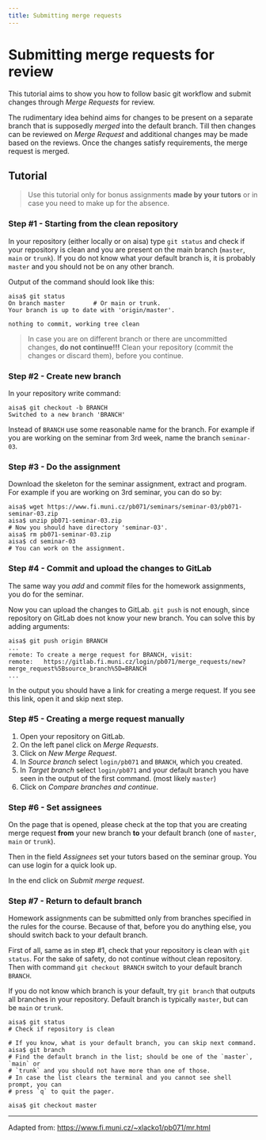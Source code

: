 ```yaml
---
title: Submitting merge requests
---
```


# Submitting merge requests for review

This tutorial aims to show you how to follow basic git workflow and submit changes
through _Merge Requests_ for review.

The rudimentary idea behind aims for changes to be present on a separate branch
that is supposedly _merged_ into the default branch. Till then changes can be reviewed
on _Merge Request_ and additional changes may be made based on the reviews. Once
the changes satisfy requirements, the merge request is merged.

## Tutorial

> Use this tutorial only for bonus assignments **made by your tutors** or in case
> you need to make up for the absence.

### Step #1 - Starting from the clean repository

In your repository (either locally or on aisa) type `git status` and check if your
repository is clean and you are present on the main branch (`master`, `main` or
`trunk`). If you do not know what your default branch is, it is probably `master`
and you should not be on any other branch.

Output of the command should look like this:

```
aisa$ git status
On branch master        # Or main or trunk.
Your branch is up to date with 'origin/master'.

nothing to commit, working tree clean
```

> In case you are on different branch or there are uncommitted changes,
> **do not continue!!!** Clean your repository (commit the changes or discard
> them), before you continue.

### Step #2 - Create new branch

In your repository write command:

```
aisa$ git checkout -b BRANCH
Switched to a new branch 'BRANCH'
```

Instead of `BRANCH` use some reasonable name for the branch. For example if you
are working on the seminar from 3rd week, name the branch `seminar-03`.

### Step #3 - Do the assignment

Download the skeleton for the seminar assignment, extract and program. For example
if you are working on 3rd seminar, you can do so by:

```
aisa$ wget https://www.fi.muni.cz/pb071/seminars/seminar-03/pb071-seminar-03.zip
aisa$ unzip pb071-seminar-03.zip
# Now you should have directory 'seminar-03'.
aisa$ rm pb071-seminar-03.zip
aisa$ cd seminar-03
# You can work on the assignment.
```

### Step #4 - Commit and upload the changes to GitLab

The same way you _add_ and _commit_ files for the homework assignments, you do for
the seminar.

Now you can upload the changes to GitLab. `git push` is not enough, since repository
on GitLab does not know your new branch. You can solve this by adding arguments:

```
aisa$ git push origin BRANCH
...
remote: To create a merge request for BRANCH, visit:
remote:   https://gitlab.fi.muni.cz/login/pb071/merge_requests/new?merge_request%5Bsource_branch%5D=BRANCH
...
```

In the output you should have a link for creating a merge request. If you see this
link, open it and skip next step.

### Step #5 - Creating a merge request manually

1. Open your repository on GitLab.
2. On the left panel click on _Merge Requests_.
3. Click on _New Merge Request_.
4. In _Source branch_ select `login/pb071` and `BRANCH`, which you created.
5. In _Target branch_ select `login/pb071` and your default branch you have seen
   in the output of the first command. (most likely `master`)
6. Click on _Compare branches and continue_.

### Step #6 - Set assignees

On the page that is opened, please check at the top that you are creating merge
request **from** your new branch **to** your default branch (one of `master`, `main`
or `trunk`).

Then in the field _Assignees_ set your tutors based on the seminar group. You can
use login for a quick look up.

In the end click on _Submit merge request_.

### Step #7 - Return to default branch

Homework assignments can be submitted only from branches specified in the rules
for the course. Because of that, before you do anything else, you should switch
back to your default branch.

First of all, same as in step #1, check that your repository is clean with `git status`.
For the sake of safety, do not continue without clean repository. Then with command
`git checkout BRANCH` switch to your default branch `BRANCH`.

If you do not know which branch is your default, try `git branch` that outputs all branches in your repository. Default branch is typically `master`, but can
be `main` or `trunk`.

```
aisa$ git status
# Check if repository is clean

# If you know, what is your default branch, you can skip next command.
aisa$ git branch
# Find the default branch in the list; should be one of the `master`, `main` or
# `trunk` and you should not have more than one of those.
# In case the list clears the terminal and you cannot see shell prompt, you can
# press `q` to quit the pager.

aisa$ git checkout master
```

---

Adapted from: https://www.fi.muni.cz/~xlacko1/pb071/mr.html
